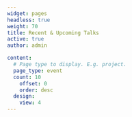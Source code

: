 ```yaml
---
widget: pages
headless: true
weight: 70
title: Recent & Upcoming Talks
active: true
author: admin

content:
  # Page type to display. E.g. project.
  page_type: event
  count: 10
    offset: 0
    order: desc
  design:
    view: 4
---
```




